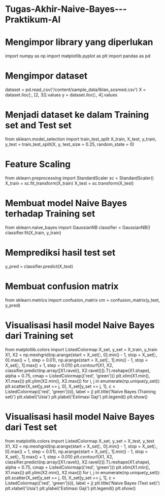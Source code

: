# Tugas-Akhir-Naive-Bayes---Praktikum-AI

# Mengimpor library yang diperlukan
import numpy as np
import matplotlib.pyplot as plt
import pandas as pd
 
# Mengimpor dataset
dataset = pd.read_csv('/content/sample_data/Iklan_sosmed.csv')
X = dataset.iloc[:, [2, 3]].values
y = dataset.iloc[:, 4].values
 
# Menjadi dataset ke dalam Training set and Test set
from sklearn.model_selection import train_test_split
X_train, X_test, y_train, y_test = train_test_split(X, y, test_size = 0.25, random_state = 0)
 
# Feature Scaling
from sklearn.preprocessing import StandardScaler
sc = StandardScaler()
X_train = sc.fit_transform(X_train)
X_test = sc.transform(X_test)
 
# Membuat model Naive Bayes terhadap Training set
from sklearn.naive_bayes import GaussianNB
classifier = GaussianNB()
classifier.fit(X_train, y_train)
 
# Memprediksi hasil test set
y_pred = classifier.predict(X_test)
 
# Membuat confusion matrix
from sklearn.metrics import confusion_matrix
cm = confusion_matrix(y_test, y_pred)
 
# Visualisasi hasil model Naive Bayes dari Training set
from matplotlib.colors import ListedColormap
X_set, y_set = X_train, y_train
X1, X2 = np.meshgrid(np.arange(start = X_set[:, 0].min() - 1, stop = X_set[:, 0].max() + 1, step = 0.01),
                     np.arange(start = X_set[:, 1].min() - 1, stop = X_set[:, 1].max() + 1, step = 0.01))
plt.contourf(X1, X2, classifier.predict(np.array([X1.ravel(), X2.ravel()]).T).reshape(X1.shape),
             alpha = 0.75, cmap = ListedColormap(('red', 'green')))
plt.xlim(X1.min(), X1.max())
plt.ylim(X2.min(), X2.max())
for i, j in enumerate(np.unique(y_set)):
    plt.scatter(X_set[y_set == j, 0], X_set[y_set == j, 1],
                c = ListedColormap(('red', 'green'))(i), label = j)
plt.title('Naive Bayes (Training set)')
plt.xlabel('Usia')
plt.ylabel('Estimasi Gaji')
plt.legend()
plt.show()
 
# Visualisasi hasil model Naive Bayes dari Test set
from matplotlib.colors import ListedColormap
X_set, y_set = X_test, y_test
X1, X2 = np.meshgrid(np.arange(start = X_set[:, 0].min() - 1, stop = X_set[:, 0].max() + 1, step = 0.01),
                     np.arange(start = X_set[:, 1].min() - 1, stop = X_set[:, 1].max() + 1, step = 0.01))
plt.contourf(X1, X2, classifier.predict(np.array([X1.ravel(), X2.ravel()]).T).reshape(X1.shape),
             alpha = 0.75, cmap = ListedColormap(('red', 'green')))
plt.xlim(X1.min(), X1.max())
plt.ylim(X2.min(), X2.max())
for i, j in enumerate(np.unique(y_set)):
    plt.scatter(X_set[y_set == j, 0], X_set[y_set == j, 1],
                c = ListedColormap(('red', 'green'))(i), label = j)
plt.title('Naive Bayes (Test set)')
plt.xlabel('Usia')
plt.ylabel('Estimasi Gaji')
plt.legend()
plt.show()
